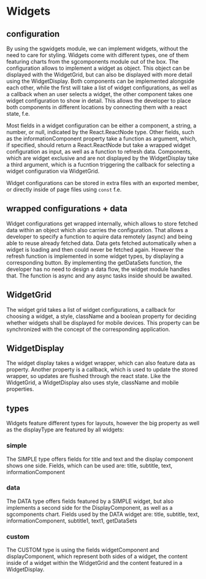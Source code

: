 # Widgets

## configuration
By using the sgwidgets module, we can implement widgets, without the need to care for styling. Widgets come with different types, one of them featuring charts from the sgcomponents module out of the box. 
The configuration allows to implement a widget as object. This object can be displayed with the WidgetGrid, but can also be displayed with more detail using the WidgetDisplay. Both components can be implemented alongside each other, while the first will take a list of widget configurations, as well as a callback when an user selects a widget, the other component takes one widget configuration to show in detail. This allows the developer to place both components in different locations by connecting them with a react state, f.e.

Most fields in a widget configuration can be either a component, a string, a number, or null, indicated by the React.ReactNode type. Other fields, such as the informationComponent property take a function as argument, which, if specified, should return a React.ReactNode but take a wrapped widget configuration as input, as well as a function to refresh data. Components, which are widget exclusive and are not displayed by the WidgetDisplay take a third argument, which is a fucntion triggering the callback for selecting a widget configuration via WidgetGrid.

Widget configurations can be stored in extra files with an exported member, or directly inside of page files using `const` f.e.

## wrapped configurations + data
Widget configurations get wrapped internally, which allows to store fetched data within an object which also carries the configuration. That allows a developer to specify a function to aquire data remotely (async) and being able to reuse already fetched data. Data gets fetched automatically when a widget is loading and then could never be fetched again. However the refresh function is implemented in some widget types, by displaying a corresponding button. By implementing the getDataSets function, the developer has no need to design a data flow, the widget module handles that. The function is async and any async tasks inside should be awaited.

## WidgetGrid
The widget grid takes a list of widget configurations, a callback for choosing a widget, a style, className and a boolean property for deciding whether widgets shall be displayed for mobile devices. This property can be synchronized with the concept of the corresponding application.

## WidgetDisplay
The widget display takes a widget wrapper, which can also feature data as property. Another property is a callback, which is used to update the stored wrapper, so updates are flushed through the react state. Like the WidgetGrid, a WidgetDisplay also uses style, className and mobile properties.

## types
Widgets feature different types for layouts, however the big property as well as the displayType are featured by all widgets:

### simple
The SIMPLE type offers fields for title and text and the display component shows one side.
Fields, which can be used are: title, subtitle, text, informationComponent

### data
The DATA type offers fields featured by a SIMPLE widget, but also implements a second side for the DisplayComponent, as well as a sgcomponents chart.
Fields used by the DATA widget are: title, subtitle, text, informationComponent, subtitle1, text1, getDataSets

### custom
The CUSTOM type is using the fields widgetComponent and displayComponent, which represent both sides of a widget, the content inside of a widget within the WidgetGrid and the content featured in a WidgetDisplay.